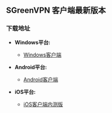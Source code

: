 ## SGreenVPN 客户端最新版本
### 下载地址
- **Windows平台:**
  * [Windows客户端](https://raw.githubusercontent.com/newbreedlimited/greenvpn/master/GreenVPN_1.05.zip)

- **Android平台:**
  * [Android客户端](https://ad.apps.fm/ldNn-dGqqNBdsOXkzaijA0RxiSwsnJuGITywXIeL2O-v2EZLLw1QIdbMA5Yk8fv2TTwO_PBDU6G3jQM5TXIwhaxYORWtYpPXCj7lk2cjL-fbjJj1wkui1JP6RM1wCzvBiCs_PN0X5zJUtsR5dPOvTg)
  
- **iOS平台:**
  * [iOS客户端内测版](http://www.sgreenvpn.com/download.html)
